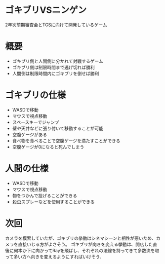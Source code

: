 # ゴキブリVSニンゲン
2年次前期審査会とTGSに向けて開発しているゲーム

# 概要
- ゴキブリ側と人間側に分かれて対戦するゲーム
- ゴキブリ側は制限時間まで逃げ切れば勝利
- 人間側は制限時間内にゴキブリを倒せば勝利

# ゴキブリの仕様
- WASDで移動
- マウスで視点移動
- スペースキーでジャンプ
- 壁や天井などに張り付いて移動することが可能
- 空腹ゲージがある
- 食べ物を食べることで空腹ゲージを満たすことができる
- 空腹ゲージが0になると死んでしまう

# 人間の仕様
- WASDで移動
- マウスで視点移動
- 物をつかんで投げることができる
- 殺虫スプレーなどを使用することができる  

# 次回  
カメラを模索していたが、ゴキブリの挙動はシネマシーンと相性が悪いため、カメラを直接いじる方がよさそう。
ゴキブリが向きを変える挙動は、開店した直後に何本か下に向かってRayを飛ばし、それぞれの法線を持ってきて多数決を取って多い方へ向きを変えるようにすればいけそう.
